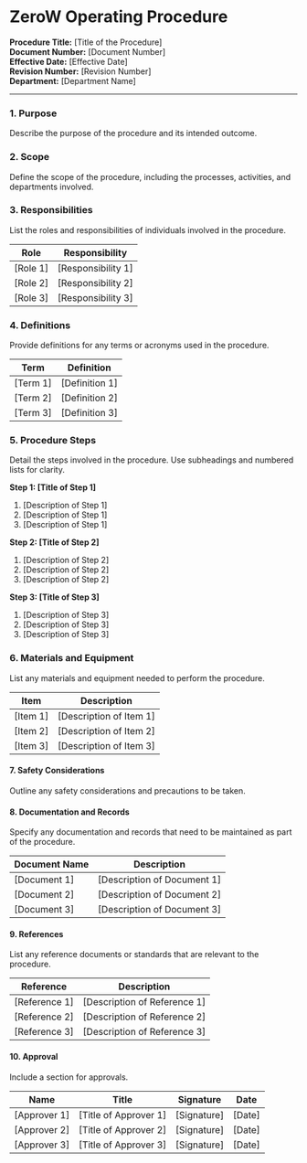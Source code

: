 # ZeroW Operating Procedure

**Procedure Title:** [Title of the Procedure]  
**Document Number:** [Document Number]  
**Effective Date:** [Effective Date]  
**Revision Number:** [Revision Number]  
**Department:** [Department Name]

---

### 1. **Purpose**
Describe the purpose of the procedure and its intended outcome.

### 2. **Scope**
Define the scope of the procedure, including the processes, activities, and departments involved.

### 3. **Responsibilities**
List the roles and responsibilities of individuals involved in the procedure.

| Role        | Responsibility                                        |
|-------------|--------------------------------------------------------|
| [Role 1]    | [Responsibility 1]                                    |
| [Role 2]    | [Responsibility 2]                                    |
| [Role 3]    | [Responsibility 3]                                    |

### 4. **Definitions**
Provide definitions for any terms or acronyms used in the procedure.

| Term        | Definition                                            |
|-------------|--------------------------------------------------------|
| [Term 1]    | [Definition 1]                                        |
| [Term 2]    | [Definition 2]                                        |
| [Term 3]    | [Definition 3]                                        |

### 5. **Procedure Steps**
Detail the steps involved in the procedure. Use subheadings and numbered lists for clarity.

**Step 1: [Title of Step 1]**
1. [Description of Step 1]
2. [Description of Step 1]
3. [Description of Step 1]

**Step 2: [Title of Step 2]**
1. [Description of Step 2]
2. [Description of Step 2]
3. [Description of Step 2]

**Step 3: [Title of Step 3]**
1. [Description of Step 3]
2. [Description of Step 3]
3. [Description of Step 3]

### 6. **Materials and Equipment**
List any materials and equipment needed to perform the procedure.

| Item             | Description                                            |
|------------------|--------------------------------------------------------|
| [Item 1]         | [Description of Item 1]                                |
| [Item 2]         | [Description of Item 2]                                |
| [Item 3]         | [Description of Item 3]                                |

#### 7. **Safety Considerations**
Outline any safety considerations and precautions to be taken.

#### 8. **Documentation and Records**
Specify any documentation and records that need to be maintained as part of the procedure.

| Document Name    | Description                                            |
|------------------|--------------------------------------------------------|
| [Document 1]     | [Description of Document 1]                            |
| [Document 2]     | [Description of Document 2]                            |
| [Document 3]     | [Description of Document 3]                            |

#### 9. **References**
List any reference documents or standards that are relevant to the procedure.

| Reference        | Description                                            |
|------------------|--------------------------------------------------------|
| [Reference 1]    | [Description of Reference 1]                           |
| [Reference 2]    | [Description of Reference 2]                           |
| [Reference 3]    | [Description of Reference 3]                           |

#### 10. **Approval**
Include a section for approvals.

| Name             | Title               | Signature      | Date             |
|------------------|---------------------|----------------|------------------|
| [Approver 1]     | [Title of Approver 1] | [Signature]    | [Date]           |
| [Approver 2]     | [Title of Approver 2] | [Signature]    | [Date]           |
| [Approver 3]     | [Title of Approver 3] | [Signature]    | [Date]           |
